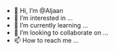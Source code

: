 - 👋 Hi, I’m @Aljaan
- 👀 I’m interested in ...
- 🌱 I’m currently learning ...
- 💞️ I’m looking to collaborate on ...
- 📫 How to reach me ...

<!---
Aljaan/Aljaan is a ✨ special ✨ repository because its `README.md` (this file) appears on your GitHub profile.
You can click the Preview link to take a look at your changes.
--->
